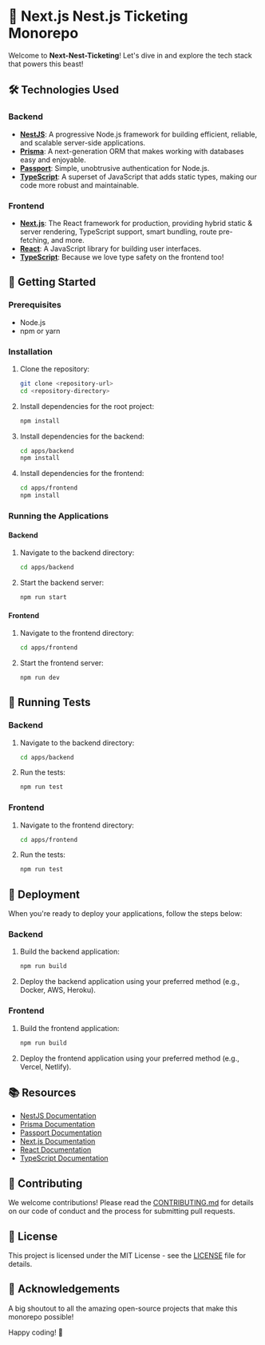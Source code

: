 # 🚀 Next.js Nest.js Ticketing Monorepo

Welcome to **Next-Nest-Ticketing**! Let's dive in and explore the tech stack that powers this beast!

## 🛠️ Technologies Used

### Backend

- **[NestJS](https://nestjs.com/)**: A progressive Node.js framework for building efficient, reliable, and scalable server-side applications.
- **[Prisma](https://www.prisma.io/)**: A next-generation ORM that makes working with databases easy and enjoyable.
- **[Passport](http://www.passportjs.org/)**: Simple, unobtrusive authentication for Node.js.
- **[TypeScript](https://www.typescriptlang.org/)**: A superset of JavaScript that adds static types, making our code more robust and maintainable.

### Frontend

- **[Next.js](https://nextjs.org/)**: The React framework for production, providing hybrid static & server rendering, TypeScript support, smart bundling, route pre-fetching, and more.
- **[React](https://reactjs.org/)**: A JavaScript library for building user interfaces.
- **[TypeScript](https://www.typescriptlang.org/)**: Because we love type safety on the frontend too!

## 🚀 Getting Started

### Prerequisites

- Node.js
- npm or yarn

### Installation

1. Clone the repository:

   ```sh
   git clone <repository-url>
   cd <repository-directory>
   ```

2. Install dependencies for the root project:

   ```sh
   npm install
   ```

3. Install dependencies for the backend:

   ```sh
   cd apps/backend
   npm install
   ```

4. Install dependencies for the frontend:

   ```sh
   cd apps/frontend
   npm install
   ```

### Running the Applications

#### Backend

1. Navigate to the backend directory:

   ```sh
   cd apps/backend
   ```

2. Start the backend server:

   ```sh
   npm run start
   ```

#### Frontend

1. Navigate to the frontend directory:

   ```sh
   cd apps/frontend
   ```

2. Start the frontend server:

   ```sh
   npm run dev
   ```

## 🧪 Running Tests

### Backend

1. Navigate to the backend directory:

   ```sh
   cd apps/backend
   ```

2. Run the tests:

   ```sh
   npm run test
   ```

### Frontend

1. Navigate to the frontend directory:

   ```sh
   cd apps/frontend
   ```

2. Run the tests:

   ```sh
   npm run test
   ```

## 🚀 Deployment

When you're ready to deploy your applications, follow the steps below:

### Backend

1. Build the backend application:

   ```sh
   npm run build
   ```

2. Deploy the backend application using your preferred method (e.g., Docker, AWS, Heroku).

### Frontend

1. Build the frontend application:

   ```sh
   npm run build
   ```

2. Deploy the frontend application using your preferred method (e.g., Vercel, Netlify).

## 📚 Resources

- [NestJS Documentation](https://docs.nestjs.com)
- [Prisma Documentation](https://www.prisma.io/docs/)
- [Passport Documentation](http://www.passportjs.org/docs/)
- [Next.js Documentation](https://nextjs.org/docs)
- [React Documentation](https://reactjs.org/docs/getting-started.html)
- [TypeScript Documentation](https://www.typescriptlang.org/docs/)

## 🤝 Contributing

We welcome contributions! Please read the [CONTRIBUTING.md](CONTRIBUTING.md) for details on our code of conduct and the process for submitting pull requests.

## 📜 License

This project is licensed under the MIT License - see the [LICENSE](LICENSE) file for details.

## 🎉 Acknowledgements

A big shoutout to all the amazing open-source projects that make this monorepo possible!

Happy coding! 🚀
